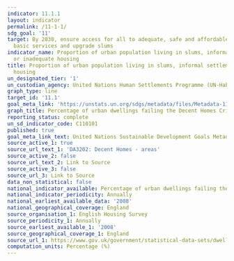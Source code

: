 ```yaml
---
indicator: 11.1.1
layout: indicator
permalink: /11-1-1/
sdg_goal: '11'
target: By 2030, ensure access for all to adequate, safe and affordable housing and
  basic services and upgrade slums
indicator_name: Proportion of urban population living in slums, informal settlements
  or inadequate housing
title: Proportion of urban population living in slums, informal settlements or inadequate
  housing
un_designated_tier: '1'
un_custodian_agency: United Nations Human Settlements Programme (UN-Habitat)
graph_type: line
target_id: '11.1'
goal_meta_link: 'https://unstats.un.org/sdgs/metadata/files/Metadata-11-01-01.pdf'
graph_title: Percentage of urban dwellings failing the Decent Homes Criteria
reporting_status: complete
un_sd_indicator_code: C110101
published: true
goal_meta_link_text: United Nations Sustainable Development Goals Metadata (pdf 93kB)
source_active_1: true
source_url_text_1: 'DA3202: Decent Homes - areas'
source_active_2: false
source_url_text_2: Link to Source
source_active_3: false
source_url_3: Link to Source
data_non_statistical: false
national_indicator_available: Percentage of urban dwellings failing the Decent Homes Criteria
national_indicator_periodicity: Annually
national_earliest_available_data: '2008'
national_geographical_coverage: England
source_organisation_1: English Housing Survey
source_periodicity_1: Annually
source_earliest_available_1: '2008'
source_geographical_coverage_1: England
source_url_1: https://www.gov.uk/government/statistical-data-sets/dwelling-condition-and-safety
computation_units: Percentage (%)
---
```

